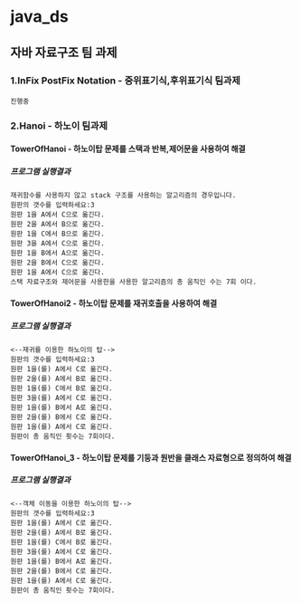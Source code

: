 # java_ds
## 자바 자료구조 팀 과제
### 1.InFix PostFix Notation - 중위표기식,후위표기식 팀과제
<pre><code>진행중
</code></pre>
### 2.Hanoi - 하노이 팀과제
#### TowerOfHanoi - 하노이탑 문제를 스택과 반복,제어문을 사용하여 해결
##### 프로그램 실행결과
<pre><code>재귀함수를 사용하지 않고 stack 구조를 사용하는 알고리즘의 경우입니다.
원판의 갯수를 입력하세요:3
원판 1을 A에서 C으로 옮긴다.
원판 2을 A에서 B으로 옮긴다.
원판 1을 C에서 B으로 옮긴다.
원판 3을 A에서 C으로 옮긴다.
원판 1을 B에서 A으로 옮긴다.
원판 2을 B에서 C으로 옮긴다.
원판 1을 A에서 C으로 옮긴다.
스택 자료구조와 제어문을 사용한을 사용한 알고리즘의 총 움직인 수는 7회 이다.
</pre></code>

#### TowerOfHanoi2 - 하노이탑 문제를 재귀호출을 사용하여 해결
##### 프로그램 실행결과
<pre><code><--재귀를 이용한 하노이의 탑-->
원판의 갯수를 입력하세요:3
원판 1을(를) A에서 C로 옮긴다.
원판 2을(를) A에서 B로 옮긴다.
원판 1을(를) C에서 B로 옮긴다.
원판 3을(를) A에서 C로 옮긴다.
원판 1을(를) B에서 A로 옮긴다.
원판 2을(를) B에서 C로 옮긴다.
원판 1을(를) A에서 C로 옮긴다.
원판이 총 움직인 횟수는 7회이다.
</pre></code>

#### TowerOfHanoi_3 - 하노이탑 문제를 기둥과 원반을 클래스 자료형으로 정의하여 해결
##### 프로그램 실행결과
<pre><code><--객체 이동을 이용한 하노이의 탑-->
원판의 갯수를 입력하세요:3
원판 1을(를) A에서 C로 옮긴다.
원판 2을(를) A에서 B로 옮긴다.
원판 1을(를) C에서 B로 옮긴다.
원판 3을(를) A에서 C로 옮긴다.
원판 1을(를) B에서 A로 옮긴다.
원판 2을(를) B에서 C로 옮긴다.
원판 1을(를) A에서 C로 옮긴다.
원판이 총 움직인 횟수는 7회이다.
</pre></code>
